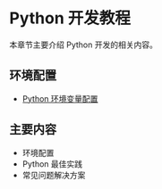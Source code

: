 # Python 开发教程

本章节主要介绍 Python 开发的相关内容。

## 环境配置
- [Python 环境变量配置](./01-python-environment-variables.md)

## 主要内容

- 环境配置
- Python 最佳实践
- 常见问题解决方案
